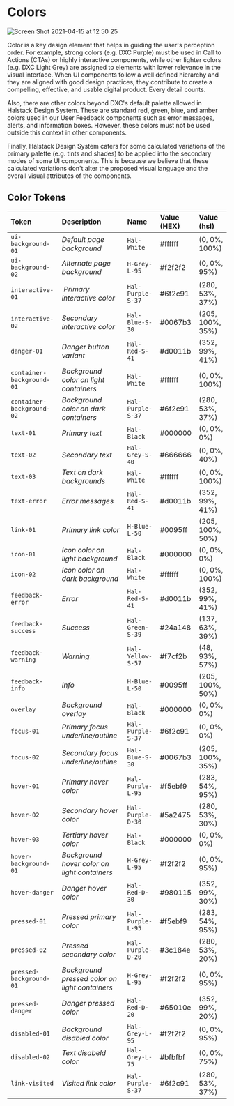 # Colors

![Screen Shot 2021-04-15 at 12 50 25](https://user-images.githubusercontent.com/44420072/114857941-27774200-9de9-11eb-9884-5a006e1378e6.png)



Color is a key design element that helps in guiding the user's perception order. For example, strong colors (e.g. DXC Purple) must be used in Call to Actions (CTAs) or highly interactive components, while other lighter colors (e.g. DXC Light Grey) are assigned to elements with lower relevance in the visual interface. When UI components follow a well defined hierarchy and they are aligned with good design practices, they contribute to create a compelling, effective, and usable digital product. Every detail counts.

Also, there are other colors beyond DXC's default palette allowed in Halstack Design System. These are standard red, green, blue, and amber colors used in our User Feedback components such as error messages, alerts, and information boxes. However, these colors must not be used outside this context in other components.

Finally, Halstack Design System caters for some calculated variations of the primary palette (e.g. tints and shades) to be applied into the secondary modes of some UI components. This is because we believe that these calculated variations don't alter the proposed visual language and the overall visual attributes of the components.

## Color Tokens


| Token                       | Description                                   | Name                | Value (HEX)  | Value (hsl)      | 
| :---                        | :---                                          | :---                | :---         | :---             |       
| `ui-background-01`          | _Default page background_                     | `Hal-White`         | #ffffff      | (0, 0%, 100%)    |
| `ui-background-02`          | _Alternate page background_                   | `H-Grey-L-95`       | #f2f2f2      | (0, 0%, 95%)     |
| `interactive-01`            | _Primary interactive color_                   | `Hal-Purple-S-37`   | #6f2c91      | (280, 53%, 37%)  |
| `interactive-02`            | _Secondary interactive color_                 | `Hal-Blue-S-30`     | #0067b3      | (205, 100%, 35%) |
| `danger-01`                 | _Danger button variant_                       | `Hal-Red-S-41`      | #d0011b      | (352, 99%, 41%)  |  
| `container-background-01`   | _Background color on light containers_        | `Hal-White`         | #ffffff      | (0, 0%, 100%)    |
| `container-background-02`   | _Background color on dark containers_         | `Hal-Purple-S-37`   | #6f2c91      | (280, 53%, 37%)  |
| `text-01`                   | _Primary text_                                | `Hal-Black`         | #000000      | (0, 0%, 0%)      |
| `text-02`                   | _Secondary text_                              | `Hal-Grey-S-40`     | #666666      | (0, 0%, 40%)     |
| `text-03`                   | _Text on dark backgrounds_                    | `Hal-White`         | #ffffff      | (0, 0%, 100%)    |
| `text-error`                | _Error messages_                              | `Hal-Red-S-41`      | #d0011b      | (352, 99%, 41%)  |
| `link-01`                   | _Primary link color_                          | `H-Blue-L-50`       | #0095ff      | (205, 100%, 50%) |
| `icon-01`                   | _Icon color on light background_              | `Hal-Black`         | #000000      | (0, 0%, 0%)      |
| `icon-02`                   | _Icon color on dark background_               | `Hal-White`         | #ffffff      | (0, 0%, 100%)    |
| `feedback-error`            | _Error_                                       | `Hal-Red-S-41`      | #d0011b      | (352, 99%, 41%)  |
| `feedback-success`          | _Success_                                     | `Hal-Green-S-39`    | #24a148      | (137, 63%, 39%)  |
| `feedback-warning`          | _Warning_                                     | `Hal-Yellow-S-57`   | #f7cf2b      | (48, 93%, 57%)   |
| `feedback-info`             | _Info_                                        | `H-Blue-L-50`       | #0095ff      | (205, 100%, 50%) |
| `overlay`                   | _Background overlay_                          | `Hal-Black`         | #000000      | (0, 0%, 0%)      |
| `focus-01`                  | _Primary focus underline/outline_             | `Hal-Purple-S-37`   | #6f2c91      | (0, 0%, 0%)      |
| `focus-02`                  | _Secondary focus underline/outline_           | `Hal-Blue-S-30`     | #0067b3      | (205, 100%, 35%) |
| `hover-01`                  | _Primary hover color_                         | `Hal-Purple-L-95`   | #f5ebf9      | (283, 54%, 95%)  |
| `hover-02`                  | _Secondary hover color_                       | `Hal-Purple-D-30`   | #5a2475      | (280, 53%, 30%)  |
| `hover-03`                  | _Tertiary hover color_                        | `Hal-Black`         | #000000      | (0, 0%, 0%)      |
| `hover-background-01`       | _Background hover color on light containers_  | `H-Grey-L-95`       | #f2f2f2      | (0, 0%, 95%)     |
| `hover-danger`              | _Danger hover color_                          | `Hal-Red-D-30`      | #980115      | (352, 99%, 30%)  |
| `pressed-01`                | _Pressed primary color_                       | `Hal-Purple-L-95`   | #f5ebf9      | (283, 54%, 95%)  |
| `pressed-02`                | _Pressed secondary color_                     | `Hal-Purple-D-20`   | #3c184e      | (280, 53%, 20%)  |
| `pressed-background-01`     | _Background pressed color on light containers_| `H-Grey-L-95`       | #f2f2f2      | (0, 0%, 95%)     |
| `pressed-danger`            | _Danger pressed color_                        | `Hal-Red-D-20`      | #65010e      | (352, 99%, 20%)  |
| `disabled-01`               | _Background disabled color_                   | `Hal-Grey-L-95`     | #f2f2f2      | (0, 0%, 95%)     |
| `disabled-02`               | _Text disabeld color_                         | `Hal-Grey-L-75`     | #bfbfbf      | (0, 0%, 75%)     |
| `link-visited`              | _Visited link color_                          | `Hal-Purple-S-37`   | #6f2c91      | (280, 53%, 37%)  |

